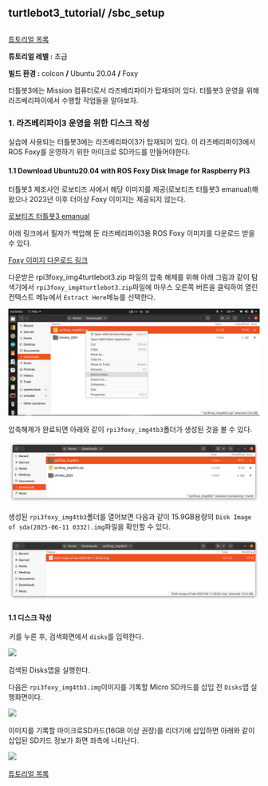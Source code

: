 ## turtlebot3_tutorial/ /sbc_setup

##  

[튜토리얼 목록](../README.md) 

**튜토리얼 레벨 :**  초급

**빌드 환경 :**  colcon **/** Ubuntu 20.04 **/** Foxy



터틀봇3에는 Mission 컴퓨터로서 라즈베리파이가 탑재되어 있다. 터틀봇3 운영을 위해 라즈베리파이에서 수행할 작업들을 알아보자. 

### 1. 라즈베리파이3 운영을 위한 디스크 작성

실습에 사용되는 터틀봇3에는 라즈베리파이3가 탑재되어 있다. 이 라즈베리파이3에서 ROS Foxy를 운영하기 위한 마이크로 SD카드를 만들어야한다.

#### 1.1 Download Ubuntu20.04 with ROS Foxy Disk Image for Raspberry Pi3

터틀봇3 제조사인 로보티즈 사에서 해당 이미지를 제공(로보티즈 터틀봇3 emanual)해 왔으나 2023년 이후 더이상 Foxy 이미지는 제공되지 않는다.

[로보티즈 터틀봇3 emanual](https://emanual.robotis.com/docs/en/platform/turtlebot3/sbc_setup/#sbc-setup) 

아래 링크에서 필자가 백업해 둔 라즈베리파이3용 ROS Foxy 이미지를 다운로드 받을 수 있다.

[Foxy 이미지 다운로드 링크](https://www.dropbox.com/scl/fi/8navhwcxrwxnx56icbw8h/rpi3foxy_img4tb3.zip?rlkey=z7iwu7z1q022uxq9syv2ximle&st=ga5wk34y&dl=0) 

다운받은 rpi3foxy_img4turtlebot3.zip 파일의 압축 해제를 위해 아래 그림과 같이 탐색기에서 `rpi3foxy_img4turtlebot3.zip`파일에 마우스 오른쪽 버튼을 클릭하여 열린 컨텍스트 메뉴에서 `Extract Here`메뉴를 선택한다.

![](../img/extract_rpi3foxy_img4tb3.zip.png)

압축해제가 완료되면 아래와 같이 `rpi3foxy_img4tb3`폴더가 생성된 것을 볼 수 있다.

![](../img/result_of_extract1.png)



생성된 `rpi3foxy_img4tb3`폴더를 열어보면 다음과 같이 15.9GB용량의 `Disk Image of sda(2025-06-11 0332).img`파일을 확인할 수 있다. 

![](../img/result_of_extract2.png.png)

#### 1.1 디스크 작성

<img src="/home/gnd0/ros2tutorial/img/win_key.png" style="zoom:10%;" />키를 누른 후, 검색화면에서 `disks`를 입력한다. 

![](/home/gnd0/ros2tutorial/img/search_disks.png)

검색된 Disks앱을 실행한다. 

다음은 `rpi3foxy_img4tb3.img`이미지를 기록할 Micro SD카드를 삽입 전 `Disks`앱 실행화면이다.

![](/home/gnd0/ros2tutorial/img/disks_before_insertSD.png)

이미지를 기록할 마이크로SD카드(16GB 이상 권장)를 리더기에 삽입하면 아래와 같이 삽입된 SD카드 정보가 화면 좌측에 나타난다.

![](/home/gnd0/ros2tutorial/img/disks_after_insertSD.png)



[튜토리얼 목록](../README.md) 







